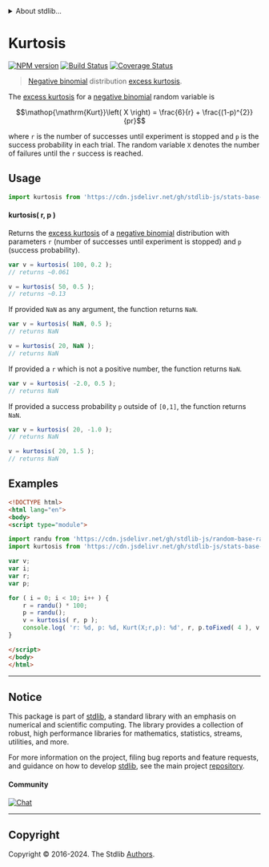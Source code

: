 <!--

@license Apache-2.0

Copyright (c) 2018 The Stdlib Authors.

Licensed under the Apache License, Version 2.0 (the "License");
you may not use this file except in compliance with the License.
You may obtain a copy of the License at

   http://www.apache.org/licenses/LICENSE-2.0

Unless required by applicable law or agreed to in writing, software
distributed under the License is distributed on an "AS IS" BASIS,
WITHOUT WARRANTIES OR CONDITIONS OF ANY KIND, either express or implied.
See the License for the specific language governing permissions and
limitations under the License.

-->


<details>
  <summary>
    About stdlib...
  </summary>
  <p>We believe in a future in which the web is a preferred environment for numerical computation. To help realize this future, we've built stdlib. stdlib is a standard library, with an emphasis on numerical and scientific computation, written in JavaScript (and C) for execution in browsers and in Node.js.</p>
  <p>The library is fully decomposable, being architected in such a way that you can swap out and mix and match APIs and functionality to cater to your exact preferences and use cases.</p>
  <p>When you use stdlib, you can be absolutely certain that you are using the most thorough, rigorous, well-written, studied, documented, tested, measured, and high-quality code out there.</p>
  <p>To join us in bringing numerical computing to the web, get started by checking us out on <a href="https://github.com/stdlib-js/stdlib">GitHub</a>, and please consider <a href="https://opencollective.com/stdlib">financially supporting stdlib</a>. We greatly appreciate your continued support!</p>
</details>

# Kurtosis

[![NPM version][npm-image]][npm-url] [![Build Status][test-image]][test-url] [![Coverage Status][coverage-image]][coverage-url] <!-- [![dependencies][dependencies-image]][dependencies-url] -->

> [Negative binomial][negative-binomial-distribution] distribution [excess kurtosis][kurtosis].

<!-- Section to include introductory text. Make sure to keep an empty line after the intro `section` element and another before the `/section` close. -->

<section class="intro">

The [excess kurtosis][kurtosis] for a [negative binomial][negative-binomial-distribution] random variable is

<!-- <equation class="equation" label="eq:negative_binomial_kurtosis" align="center" raw="\operatorname{Kurt}\left( X \right) = \frac{6}{r} + \frac{(1-p)^{2}}{pr}" alt="Excess kurtosis for a negative binomial distribution."> -->

```math
\mathop{\mathrm{Kurt}}\left( X \right) = \frac{6}{r} + \frac{(1-p)^{2}}{pr}
```

<!-- <div class="equation" align="center" data-raw-text="\operatorname{Kurt}\left( X \right) = \frac{6}{r} + \frac{(1-p)^{2}}{pr}" data-equation="eq:negative_binomial_kurtosis">
    <img src="https://cdn.jsdelivr.net/gh/stdlib-js/stdlib@51534079fef45e990850102147e8945fb023d1d0/lib/node_modules/@stdlib/stats/base/dists/negative-binomial/kurtosis/docs/img/equation_negative_binomial_kurtosis.svg" alt="Excess kurtosis for a negative binomial distribution.">
    <br>
</div> -->

<!-- </equation> -->

where `r` is the number of successes until experiment is stopped and `p` is the success probability in each trial. The random variable `X` denotes the number of failures until the `r` success is reached. 

</section>

<!-- /.intro -->

<!-- Package usage documentation. -->



<section class="usage">

## Usage

```javascript
import kurtosis from 'https://cdn.jsdelivr.net/gh/stdlib-js/stats-base-dists-negative-binomial-kurtosis@esm/index.mjs';
```

#### kurtosis( r, p )

Returns the [excess kurtosis][kurtosis] of a [negative binomial][negative-binomial-distribution] distribution with parameters `r` (number of successes until experiment is stopped) and `p` (success probability).

```javascript
var v = kurtosis( 100, 0.2 );
// returns ~0.061

v = kurtosis( 50, 0.5 );
// returns ~0.13
```

If provided `NaN` as any argument, the function returns `NaN`.

```javascript
var v = kurtosis( NaN, 0.5 );
// returns NaN

v = kurtosis( 20, NaN );
// returns NaN
```

If provided a `r` which is not a positive number, the function returns `NaN`.

```javascript
var v = kurtosis( -2.0, 0.5 );
// returns NaN
```

If provided a success probability `p` outside of `[0,1]`, the function returns `NaN`.

```javascript
var v = kurtosis( 20, -1.0 );
// returns NaN

v = kurtosis( 20, 1.5 );
// returns NaN
```

</section>

<!-- /.usage -->

<!-- Package usage notes. Make sure to keep an empty line after the `section` element and another before the `/section` close. -->

<section class="notes">

</section>

<!-- /.notes -->

<!-- Package usage examples. -->

<section class="examples">

## Examples

<!-- eslint no-undef: "error" -->

```html
<!DOCTYPE html>
<html lang="en">
<body>
<script type="module">

import randu from 'https://cdn.jsdelivr.net/gh/stdlib-js/random-base-randu@esm/index.mjs';
import kurtosis from 'https://cdn.jsdelivr.net/gh/stdlib-js/stats-base-dists-negative-binomial-kurtosis@esm/index.mjs';

var v;
var i;
var r;
var p;

for ( i = 0; i < 10; i++ ) {
    r = randu() * 100;
    p = randu();
    v = kurtosis( r, p );
    console.log( 'r: %d, p: %d, Kurt(X;r,p): %d', r, p.toFixed( 4 ), v.toFixed( 4 ) );
}

</script>
</body>
</html>
```

</section>

<!-- /.examples -->

<!-- Section to include cited references. If references are included, add a horizontal rule *before* the section. Make sure to keep an empty line after the `section` element and another before the `/section` close. -->

<section class="references">

</section>

<!-- /.references -->

<!-- Section for related `stdlib` packages. Do not manually edit this section, as it is automatically populated. -->

<section class="related">

</section>

<!-- /.related -->

<!-- Section for all links. Make sure to keep an empty line after the `section` element and another before the `/section` close. -->


<section class="main-repo" >

* * *

## Notice

This package is part of [stdlib][stdlib], a standard library with an emphasis on numerical and scientific computing. The library provides a collection of robust, high performance libraries for mathematics, statistics, streams, utilities, and more.

For more information on the project, filing bug reports and feature requests, and guidance on how to develop [stdlib][stdlib], see the main project [repository][stdlib].

#### Community

[![Chat][chat-image]][chat-url]

---

## Copyright

Copyright &copy; 2016-2024. The Stdlib [Authors][stdlib-authors].

</section>

<!-- /.stdlib -->

<!-- Section for all links. Make sure to keep an empty line after the `section` element and another before the `/section` close. -->

<section class="links">

[npm-image]: http://img.shields.io/npm/v/@stdlib/stats-base-dists-negative-binomial-kurtosis.svg
[npm-url]: https://npmjs.org/package/@stdlib/stats-base-dists-negative-binomial-kurtosis

[test-image]: https://github.com/stdlib-js/stats-base-dists-negative-binomial-kurtosis/actions/workflows/test.yml/badge.svg?branch=main
[test-url]: https://github.com/stdlib-js/stats-base-dists-negative-binomial-kurtosis/actions/workflows/test.yml?query=branch:main

[coverage-image]: https://img.shields.io/codecov/c/github/stdlib-js/stats-base-dists-negative-binomial-kurtosis/main.svg
[coverage-url]: https://codecov.io/github/stdlib-js/stats-base-dists-negative-binomial-kurtosis?branch=main

<!--

[dependencies-image]: https://img.shields.io/david/stdlib-js/stats-base-dists-negative-binomial-kurtosis.svg
[dependencies-url]: https://david-dm.org/stdlib-js/stats-base-dists-negative-binomial-kurtosis/main

-->

[chat-image]: https://img.shields.io/gitter/room/stdlib-js/stdlib.svg
[chat-url]: https://app.gitter.im/#/room/#stdlib-js_stdlib:gitter.im

[stdlib]: https://github.com/stdlib-js/stdlib

[stdlib-authors]: https://github.com/stdlib-js/stdlib/graphs/contributors

[umd]: https://github.com/umdjs/umd
[es-module]: https://developer.mozilla.org/en-US/docs/Web/JavaScript/Guide/Modules

[deno-url]: https://github.com/stdlib-js/stats-base-dists-negative-binomial-kurtosis/tree/deno
[umd-url]: https://github.com/stdlib-js/stats-base-dists-negative-binomial-kurtosis/tree/umd
[esm-url]: https://github.com/stdlib-js/stats-base-dists-negative-binomial-kurtosis/tree/esm
[branches-url]: https://github.com/stdlib-js/stats-base-dists-negative-binomial-kurtosis/blob/main/branches.md

[negative-binomial-distribution]: https://en.wikipedia.org/wiki/Negative_binomial_distribution

[kurtosis]: https://en.wikipedia.org/wiki/Kurtosis

</section>

<!-- /.links -->
